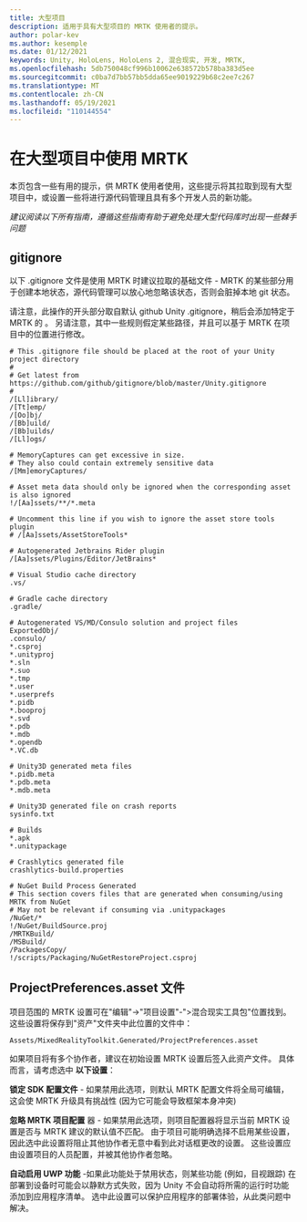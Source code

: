 ```yaml
---
title: 大型项目
description: 适用于具有大型项目的 MRTK 使用者的提示。
author: polar-kev
ms.author: kesemple
ms.date: 01/12/2021
keywords: Unity, HoloLens, HoloLens 2, 混合现实, 开发, MRTK,
ms.openlocfilehash: 5db750048cf996b10062e638572b578ba383d5ee
ms.sourcegitcommit: c0ba7d7bb57bb5dda65ee9019229b68c2ee7c267
ms.translationtype: MT
ms.contentlocale: zh-CN
ms.lasthandoff: 05/19/2021
ms.locfileid: "110144554"
---
```

# <a name="using-mrtk-in-large-projects"></a>在大型项目中使用 MRTK

本页包含一些有用的提示，供 MRTK 使用者使用，这些提示将其拉取到现有大型项目中，或设置一些将进行源代码管理且具有多个开发人员的新功能。

*建议阅读以下所有指南，遵循这些指南有助于避免处理大型代码库时出现一些棘手问题*

## <a name="gitignore"></a>gitignore

以下 .gitignore 文件是使用 MRTK 时建议拉取的基础文件 - MRTK 的某些部分用于创建本地状态，源代码管理可以放心地忽略该状态，否则会脏掉本地 git 状态。

请注意，此操作的开头部分取自默认 github Unity .gitignore，稍后会添加特定于 MRTK 的 。 另请注意，其中一些规则假定某些路径，并且可以基于 MRTK 在项目中的位置进行修改。

```
# This .gitignore file should be placed at the root of your Unity project directory
#
# Get latest from https://github.com/github/gitignore/blob/master/Unity.gitignore
#
/[Ll]ibrary/
/[Tt]emp/
/[Oo]bj/
/[Bb]uild/
/[Bb]uilds/
/[Ll]ogs/

# MemoryCaptures can get excessive in size.
# They also could contain extremely sensitive data
/[Mm]emoryCaptures/

# Asset meta data should only be ignored when the corresponding asset is also ignored
!/[Aa]ssets/**/*.meta

# Uncomment this line if you wish to ignore the asset store tools plugin
# /[Aa]ssets/AssetStoreTools*

# Autogenerated Jetbrains Rider plugin
/[Aa]ssets/Plugins/Editor/JetBrains*

# Visual Studio cache directory
.vs/

# Gradle cache directory
.gradle/

# Autogenerated VS/MD/Consulo solution and project files
ExportedObj/
.consulo/
*.csproj
*.unityproj
*.sln
*.suo
*.tmp
*.user
*.userprefs
*.pidb
*.booproj
*.svd
*.pdb
*.mdb
*.opendb
*.VC.db

# Unity3D generated meta files
*.pidb.meta
*.pdb.meta
*.mdb.meta

# Unity3D generated file on crash reports
sysinfo.txt

# Builds
*.apk
*.unitypackage

# Crashlytics generated file
crashlytics-build.properties

# NuGet Build Process Generated
# This section covers files that are generated when consuming/using MRTK from NuGet
# May not be relevant if consuming via .unitypackages
/NuGet/*
!/NuGet/BuildSource.proj
/MRTKBuild/
/MSBuild/
/PackagesCopy/
!/scripts/Packaging/NuGetRestoreProject.csproj
```

## <a name="projectpreferencesasset-file"></a>ProjectPreferences.asset 文件

项目范围的 MRTK 设置可在"编辑"->"项目设置"-">混合现实工具包"位置找到。 这些设置将保存到"资产"文件夹中此位置的文件中：

```
Assets/MixedRealityToolkit.Generated/ProjectPreferences.asset
```

如果项目将有多个协作者，建议在初始设置 MRTK 设置后签入此资产文件。 具体而言，请考虑选中 **以下设置**：

**锁定 SDK 配置文件** - 如果禁用此选项，则默认 MRTK 配置文件将全局可编辑，这会使 MRTK 升级具有挑战性 (因为它可能会导致框架本身冲突) 

**忽略 MRTK 项目配置** 器 - 如果禁用此选项，则项目配置器将显示当前 MRTK 设置是否与 MRTK 建议的默认值不匹配。 由于项目可能明确选择不启用某些设置，因此选中此设置将阻止其他协作者无意中看到此对话框更改的设置。 这些设置应由设置项目的人员配置，并被其他协作者忽略。

**自动启用 UWP 功能** -如果此功能处于禁用状态，则某些功能 (例如，目视跟踪) 在部署到设备时可能会以静默方式失败，因为 Unity 不会自动将所需的运行时功能添加到应用程序清单。 选中此设置可以保护应用程序的部署体验，从此类问题中解决。
